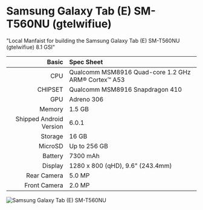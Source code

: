 Samsung Galaxy Tab (E) SM-T560NU (gtelwifiue)
=============================================
"Local Manfaist for building the Samsung Galaxy Tab (E) SM-T560NU (gtelwifiue) 8.1 GSI"

Basic   | Spec Sheet
-------:|:-------------------------
CPU     | Qualcomm MSM8916 Quad-core 1.2 GHz ARM® Cortex™ A53
CHIPSET | Qualcomm MSM8916 Snapdragon 410
GPU     | Adreno 306
Memory  | 1.5 GB
Shipped Android Version | 6.0.1
Storage | 16 GB
MicroSD | Up to 256 GB
Battery | 7300 mAh
Display | 1280 x 800 (qHD), 9.6" (243.4mm)
Rear Camera  | 5.0 MP
Front Camera | 2.0 MP

![Samsung Galaxy Tab (E) SM-T560NU](https://images-na.ssl-images-amazon.com/images/I/41PPXm6DxkL.jpg "Samsung Galaxy Tab (E) SM-T560NU")
